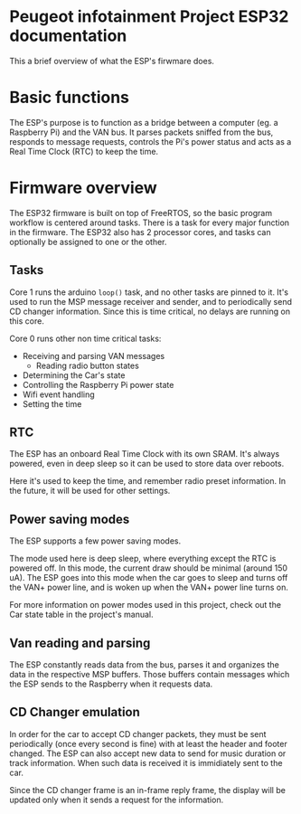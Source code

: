 # Peugeot infotainment Project ESP32 documentation

This a brief overview of what the ESP's firwmare does.

# Basic functions

The ESP's purpose is to function as a bridge between a computer (eg. a Raspberry Pi) and the VAN bus. It parses packets sniffed from the bus, responds to message requests, controls the Pi's power status and acts as a Real Time Clock (RTC) to keep the time.

# Firmware overview

The ESP32 firmware is built on top of FreeRTOS, so the basic program workflow is centered around tasks. There is a task for every major function in the firmware. The ESP32 also has 2 processor cores, and tasks can optionally be assigned to one or the other.

## Tasks

Core 1 runs the arduino `loop()` task, and no other tasks are pinned to it. It's used to run the MSP message receiver and sender, and to periodically send CD changer information. Since this is time critical, no delays are running on this core.

Core 0 runs other non time critical tasks:

- Receiving and parsing VAN messages
  - Reading radio button states
- Determining the Car's state
- Controlling the Raspberry Pi power state
- Wifi event handling
- Setting the time

## RTC

The ESP has an onboard Real Time Clock with its own SRAM. It's always powered, even in deep sleep so it can be used to store data over reboots.

Here it's used to keep the time, and remember radio preset information. In the future, it will be used for other settings.

## Power saving modes

The ESP supports a few power saving modes.

The mode used here is deep sleep, where everything except the RTC is powered off. In this mode, the current draw should be minimal (around 150 uA). The ESP goes into this mode when the car goes to sleep and turns off the VAN+ power line, and is woken up when the VAN+ power line turns on.

For more information on power modes used in this project, check out the Car state table in the project's manual.

## Van reading and parsing

The ESP constantly reads data from the bus, parses it and organizes the data in the respective MSP buffers. Those buffers contain messages which the ESP sends to the Raspberry when it requests data.

## CD Changer emulation

In order for the car to accept CD changer packets, they must be sent periodically (once every second is fine) with at least the header and footer changed. The ESP can also accept new data to send for music duration or track information. When such data is received it is immidiately sent to the car.

Since the CD changer frame is an in-frame reply frame, the display will be updated only when it sends a request for the information.
